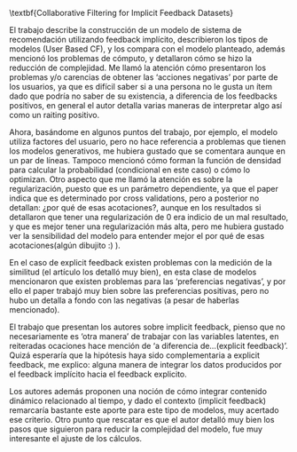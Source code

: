 
\textbf{Collaborative Filtering for Implicit Feedback Datasets}

El trabajo describe la construcción de un modelo de sistema de recomendación utilizando feedback implícito, describieron los tipos de modelos (User Based CF), y los compara con el modelo planteado, además mencionó los problemas de cómputo, y detallaron cómo se hizo la reducción de complejidad. Me llamó la atención cómo presentaron los problemas y/o carencias de obtener las ‘acciones negativas’ por parte de los usuarios, ya que es difícil saber si a una persona no le gusta un ítem dado que podría no saber de su existencia, a diferencia de los feedbacks positivos, en general el autor detalla varias maneras de interpretar algo así como un raiting positivo. 

Ahora, basándome en algunos puntos del trabajo, por ejemplo, el modelo utiliza factores del usuario, pero no hace referencia a problemas que tienen los modelos generativos, me hubiera gustado que se comentara aunque en un par de líneas. Tampoco mencionó cómo forman la función de densidad para calcular la probabilidad (condicional en este caso) o cómo lo optimizan. Otro aspecto que me llamó la atención es sobre la regularización, puesto que es un parámetro dependiente, ya que el paper indica que es determinado por cross validations, pero a posterior no detallan: ¿por qué de esas acotaciones?, aunque en los resultados si detallaron que tener una regularización de 0 era indicio de un mal resultado, y que es mejor tener una regularización más alta, pero me hubiera gustado ver la sensibilidad del modelo para entender mejor el por qué de esas acotaciones(algún dibujito :) ).

En el caso de explicit feedback existen problemas con la medición de la similitud (el artículo los detalló muy bien), en esta clase de modelos mencionaron que existen problemas para las ‘preferencias negativas’, y por ello el paper trabajó muy bien sobre las preferencias positivas, pero no hubo un detalla a fondo con las negativas (a pesar de haberlas mencionado).

El trabajo que presentan los autores sobre implicit feedback, pienso que no necesariamente es ‘otra manera’ de trabajar con las variables latentes, en reiteradas ocaciones hace mención de ‘a diferencia de…(explicit feedback)’. Quizá esperaría que la hipótesis haya sido complementaria a explicit feedback, me explico: alguna manera de integrar los datos producidos por el feedback implícito hacia el feedback explicito. 

Los autores además proponen una noción de cómo integrar contenido dinámico relacionado al tiempo, y dado el contexto (implicit feedback) remarcaría bastante este aporte para este tipo de modelos, muy acertado ese criterio. Otro punto que rescatar es que el autor detalló muy bien los pasos que siguieron para reducir la complejidad del modelo, fue muy interesante el ajuste de los cálculos.
